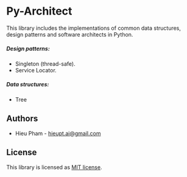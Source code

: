 # Py-Architect
This library includes the implementations of common data structures, design patterns and software architects in Python.
##### Design patterns:
* Singleton (thread-safe).
* Service Locator.
##### Data structures:
* Tree
## Authors
* Hieu Pham - hieupt.ai@gmail.com
## License
This library is licensed as [MIT license](https://github.com/hieupth/pyarchitect/blob/master/LICENSE).
